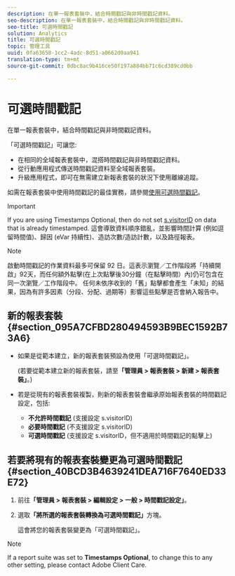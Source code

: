 ```yaml
---
description: 在單一報表套裝中，結合時間戳記與非時間戳記資料。
seo-description: 在單一報表套裝中，結合時間戳記與非時間戳記資料。
seo-title: 可選時間戳記
solution: Analytics
title: 可選時間戳記
topic: 管理工具
uuid: 0fa63658-1cc2-4adc-8d51-a0662d0aa941
translation-type: tm+mt
source-git-commit: 0dbc8ac9b416ce50f197a884bb71c6cd389cd0bb

---
```



# 可選時間戳記

在單一報表套裝中，結合時間戳記與非時間戳記資料。

「可選時間戳記」可讓您:

* 在相同的全域報表套裝中，混搭時間戳記與非時間戳記資料。
* 從行動應用程式傳送時間戳記資料至全域報表套裝。
* 升級應用程式，即可在無需建立新報表套裝的狀況下使用離線追蹤。

如需在報表套裝中使用時間戳記的最佳實務，請參閱[使用可選時間戳記](/help/implement/js-implementation/timestamps-overview.md)。

>[!IMPORTANT]
>
>If you are using Timestamps Optional, then do not set [s.visitorID](https://marketing.adobe.com/resources/help/en_US/sc/implement/visid_custom.html) on data that is already timestamped. 這會導致資料順序錯亂，並影響時間計算 (例如逗留時間值)、歸因 (eVar 持續性)、造訪次數/造訪計數，以及路徑報表。

>[!NOTE]
>
>啟動時間戳記的作業資料最多可保留 92 日。這表示瀏覽／工作階段將「持續開啟」92天，而任何額外點擊(在上次點擊後30分鐘（在點擊時間）內)仍可包含在同一次瀏覽／工作階段中。 任何未依序收到的「舊」點擊都會產生「未知」的結果，因為有許多因素（分段、分配、過期等）影響這些點擊是否會納入報告中。

## 新的報表套裝 {#section_095A7CFBD280494593B9BEC1592B73A6}

* 如果是從範本建立，新的報表套裝預設為使用「可選時間戳記」。

   (若要從範本建立新的報表套裝，請至&#x200B;**「管理員 &gt; 報表套裝 &gt; 新建 &gt; 報表套裝」**。)
* 若是從現有的報表套裝複製，則新的報表套裝會繼承原始報表套裝的時間戳記設定，包括:

   * **不允許時間戳記** (支援設定 s.visitorID)
   * **必要時間戳記** (不支援設定 s.visitorID)
   * **可選時間戳記** (支援設定 s.visitorID，但不適用於時間戳記的點擊上)

## 若要將現有的報表套裝變更為可選時間戳記 {#section_40BCD3B4639241DEA716F7640ED33E72}

1. 前往&#x200B;**「管理員 &gt; 報表套裝 &gt; 編輯設定 &gt; 一般 &gt; 時間戳記設定」**。
1. 選取&#x200B;**「將所選的報表套裝轉換為可選時間戳記」**&#x200B;方塊。

   這會將您的報表套裝變更為「可選時間戳記」。

>[!NOTE]
>
>If a report suite was set to **Timestamps Optional**, to change this to any other setting, please contact Adobe Client Care.

